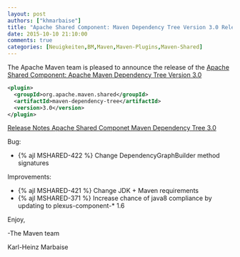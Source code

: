 ```yaml
---
layout: post
authors: ["khmarbaise"]
title: "Apache Shared Component: Maven Dependency Tree Version 3.0 Released"
date: 2015-10-10 21:10:00
comments: true
categories: [Neuigkeiten,BM,Maven,Maven-Plugins,Maven-Shared]
---
```

The Apache Maven team is pleased to announce the release of the 
[Apache Shared Component: Apache Maven Dependency Tree Version 3.0](https://maven.apache.org/shared/maven-dependency-tree/)


``` xml
<plugin>
  <groupId>org.apache.maven.shared</groupId>
  <artifactId>maven-dependency-tree</artifactId>
  <version>3.0</version>
</plugin>
```

<!-- more -->

[Release Notes Apache Shared Componet Maven Dependency Tree 3.0](https://issues.apache.org/jira/secure/ReleaseNote.jspa?projectId=12317922&version=12331490)

Bug:

 * {% ajl MSHARED-422 %} Change DependencyGraphBuilder method signatures

Improvements:

 * {% ajl MSHARED-421 %} Change JDK + Maven requirements
 * {% ajl MSHARED-371 %} Increase chance of java8 compliance by updating to plexus-component-* 1.6

Enjoy,

-The Maven team

Karl-Heinz Marbaise
